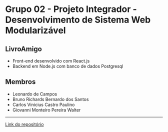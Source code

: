 # Grupo 02 - Projeto Integrador - Desenvolvimento de Sistema Web Modularizável

## LivroAmigo

- Front-end desenvolvido com React.js
- Backend em Node.js com banco de dados Postgresql

## Membros

- Leonardo de Campos
- Bruno Richards Bernardo dos Santos
- Carlos Vinicius Castro Paulino
- Giovanni Monteiro Pereira Walter

---

[Link do repositório](https://github.com/techmuha/pi-2024-sistema-web-modularizavel-grupo-02)

